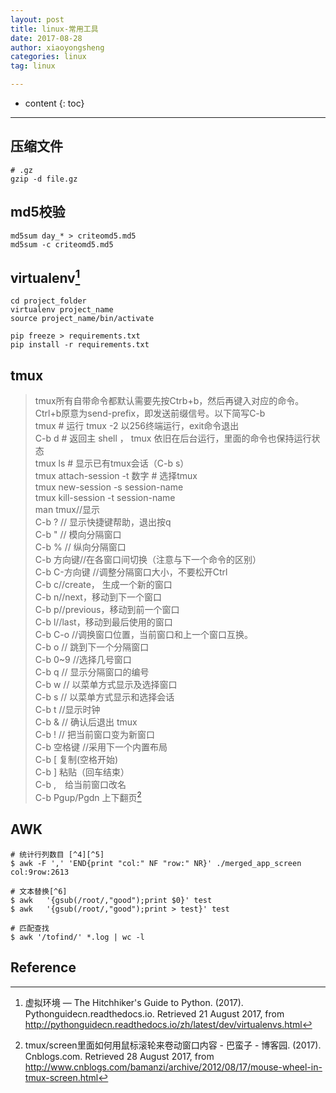```yaml
---
layout: post
title: linux-常用工具
date: 2017-08-28
author: xiaoyongsheng
categories: linux
tag: linux

---
```


* content
{: toc}

---

## 压缩文件

```
# .gz
gzip -d file.gz

```


## md5校验

```
md5sum day_* > criteomd5.md5
md5sum -c criteomd5.md5
```


## virtualenv[^1]

```shell
cd project_folder
virtualenv project_name
source project_name/bin/activate

pip freeze > requirements.txt
pip install -r requirements.txt
```

## tmux

>tmux所有自带命令都默认需要先按Ctrb+b，然后再键入对应的命令。  
Ctrl+b原意为send-prefix，即发送前缀信号。以下简写C-b  
tmux   # 运行 tmux -2 以256终端运行，exit命令退出  
C-b d  # 返回主 shell ， tmux 依旧在后台运行，里面的命令也保持运行状态  
tmux ls # 显示已有tmux会话（C-b s）  
tmux attach-session -t 数字 # 选择tmux  
tmux new-session -s session-name  
tmux kill-session -t session-name  
man tmux//显示  
C-b ?  // 显示快捷键帮助，退出按q  
C-b  "  // 模向分隔窗口  
C-b % // 纵向分隔窗口  
C-b 方向键//在各窗口间切换（注意与下一个命令的区别）  
C-b C-方向键 //调整分隔窗口大小，不要松开Ctrl  
C-b c//create， 生成一个新的窗口  
C-b n//next，移动到下一个窗口  
C-b p//previous，移动到前一个窗口  
C-b l//last，移动到最后使用的窗口  
C-b C-o  //调换窗口位置，当前窗口和上一个窗口互换。  
C-b o // 跳到下一个分隔窗口  
C-b 0~9 //选择几号窗口  
C-b q // 显示分隔窗口的编号  
C-b w // 以菜单方式显示及选择窗口  
C-b s // 以菜单方式显示和选择会话  
C-b t //显示时钟  
C-b & // 确认后退出 tmux  
C-b ! // 把当前窗口变为新窗口  
C-b 空格键  //采用下一个内置布局  
C-b [ 复制(空格开始)  
C-b ] 粘贴（回车结束）  
C-b ,　给当前窗口改名  
C-b Pgup/Pgdn 上下翻页[^3]  

## AWK

```
# 统计行列数目 [^4][^5]
$ awk -F ',' 'END{print "col:" NF "row:" NR}' ./merged_app_screen 
col:9row:2613

# 文本替换[^6]
$ awk   '{gsub(/root/,"good");print $0}' test
$ awk   '{gsub(/root/,"good");print > test}' test

# 匹配查找
$ awk '/tofind/' *.log | wc -l
```

## Reference
[^1]: 虚拟环境 — The Hitchhiker's Guide to Python. (2017). Pythonguidecn.readthedocs.io. Retrieved 21 August 2017, from http://pythonguidecn.readthedocs.io/zh/latest/dev/virtualenvs.html
[^2]: linux 工具——终端分屏与vim分屏 - 无限大地NLP_空木的专栏 - CSDN博客. (2017). Blog.csdn.net. Retrieved 22 August 2017, from http://blog.csdn.net/u010454729/article/details/49496381
[^3]: tmux/screen里面如何用鼠标滚轮来卷动窗口内容 - 巴蛮子 - 博客园. (2017). Cnblogs.com. Retrieved 28 August 2017, from http://www.cnblogs.com/bamanzi/archive/2012/08/17/mouse-wheel-in-tmux-screen.html
[^4]: linux awk命令详解 - ggjucheng - 博客园. (2017). Cnblogs.com. Retrieved 29 August 2017, from http://www.cnblogs.com/ggjucheng/archive/2013/01/13/2858470.html
[^5]: AWK 简明教程 | | 酷 壳 - CoolShell. (2013). 酷 壳 - CoolShell. Retrieved 29 August 2017, from https://coolshell.cn/articles/9070.html
[^6]: sed和awk的常用实例 - 无心出岫 - CSDN博客. (2017). Blog.csdn.net. Retrieved 29 August 2017, from http://blog.csdn.net/junjieguo/article/details/7525794